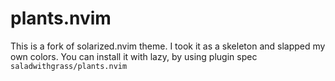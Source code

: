 # plants.nvim
This is a fork of solarized.nvim theme. I took it as a skeleton and slapped my own colors.
You can install it with lazy, by using plugin spec `saladwithgrass/plants.nvim`
